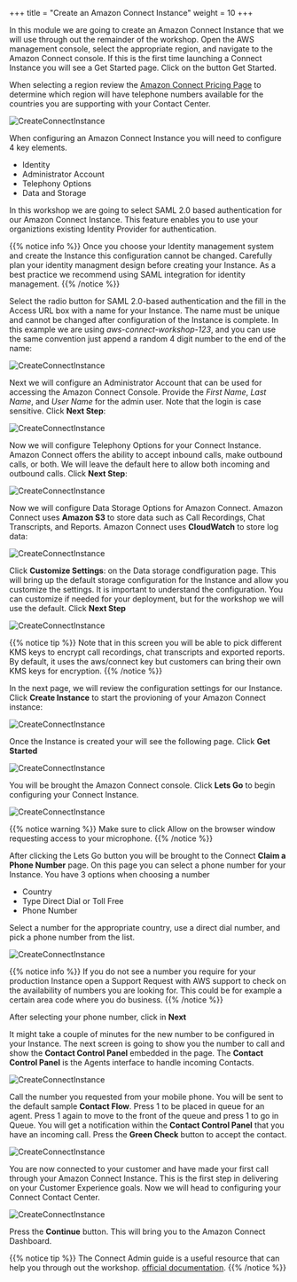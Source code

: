 +++
title = "Create an Amazon Connect Instance"
weight = 10
+++


In this module we are going to create an Amazon Connect Instance that we will use through out the remainder of the workshop. Open the AWS management console, select the appropriate region, and navigate to the Amazon Connect console. If this is the first time launching a Connect Instance you will see a Get Started page. Click on the button Get Started.

When selecting a region review the [Amazon Connect Pricing Page](https://aws.amazon.com/connect/pricing/) to determine which region will have telephone numbers available for the countries you are supporting with your Contact Center.

![CreateConnectInstance](/images/create-a-connect-instance/getting_started_with_connect.png)

When configuring an Amazon Connect Instance you will need to configure 4 key elements.

- Identity
- Administrator Account
- Telephony Options
- Data and Storage

In this workshop we are going to select SAML 2.0 based authentication for our Amazon Connect Instance. This feature enables you to use your organiztions existing Identity Provider for authentication. 

{{% notice info %}}
Once you choose your Identity management system and create the Instance this configuration cannot be changed. Carefully plan your identity managment design before creating your Instance. As a best practice we recommend using SAML integration for identity management.
{{% /notice %}}

Select the radio button for SAML 2.0-based authentication and the fill in the Access URL box with a name for your Instance. The name must be unique and cannot be changed after configuration of the Instance is complete. In this example we are using *aws-connect-workshop-123*, and you can use the same convention just append a random 4 digit number to the end of the name:

![CreateConnectInstance](/images/create-a-connect-instance/identity_management.png)


Next we will configure an Administrator Account that can be used for accessing the Amazon Connect Console. Provide the *First Name*, *Last Name*, and *User Name* for the admin user. Note that the login is case sensitive.
Click **Next Step**:

![CreateConnectInstance](/images/create-a-connect-instance/administrator.png)

Now we will configure Telephony Options for your Connect Instance. Amazon Connect offers the ability to accept inbound calls, make outbound calls, or both. We will leave the default here to allow both incoming and outbound calls. Click **Next Step**:

![CreateConnectInstance](/images/create-a-connect-instance/telephony_options.png)


Now we will configure Data Storage Options for Amazon Connect. Amazon Connect uses **Amazon S3** to store data such as Call Recordings, Chat Transcripts, and Reports. Amazon Connect uses **CloudWatch** to store log data:

![CreateConnectInstance](/images/create-a-connect-instance/data_storage.png)

Click **Customize Settings**: on the Data storage condfiguration page. This will bring up the default storage configuration for the Instance and allow you customize the settings. It is important to understand the configuration. You can customize if needed for your deployment, but for the workshop we will use the default. Click **Next Step**

![CreateConnectInstance](/images/create-a-connect-instance/data_storage_customization.png)

{{% notice tip %}}
Note that in this screen you will be able to pick different KMS keys to encrypt call recordings, chat transcripts and exported reports. By default, it uses the aws/connect key but customers can bring their own KMS keys for encryption. 
{{% /notice %}}

In the next page, we will review the configuration settings for our Instance. Click **Create Instance** to start the provioning of your Amazon Connect instance:

![CreateConnectInstance](/images/create-a-connect-instance/review_create_instance.png)

Once the Instance is created your will see the following page. Click **Get Started**

![CreateConnectInstance](/images/create-a-connect-instance/get_started.png)

You will be brought the Amazon Connect console. Click **Lets Go** to begin configuring your Connect Instance.

![CreateConnectInstance](/images/create-a-connect-instance/getting_started_with_connect.png)

{{% notice warning %}}
Make sure to click Allow on the browser window requesting access to your microphone.
{{% /notice %}}

After clicking the Lets Go button you will be brought to the Connect **Claim a Phone Number** page. On this page you can select a phone number for your Instance. You have 3 options when choosing a number

- Country
- Type Direct Dial or Toll Free
- Phone Number

Select a number for the appropriate country, use a direct dial number, and pick a phone number from the list.

![CreateConnectInstance](/images/create-a-connect-instance/claim_phone_number.png)

{{% notice info %}}
If you do not see a number you require for your production Instance open a Support Request with AWS support to check on the availability of numbers you are looking for. This could be for example a certain area code where you do business.
{{% /notice %}}

After selecting your phone number, click in **Next**

It might take a couple of minutes for the new number to be configured in your Instance. The next screen is going to show you the number to call and show the **Contact Control Panel** embedded in the page. The **Contact Control Panel** is the Agents interface to handle incoming Contacts. 

![CreateConnectInstance](/images/create-a-connect-instance/make_a_call.png)

Call the number you requested from your mobile phone. You will be sent to the default sample **Contact Flow**. Press 1 to be placed in queue for an agent. Press 1 again to move to the front of the queue and press 1 to go in Queue. You will get a notification within the **Contact Control Panel** that you have an incoming call. Press the **Green Check** button to accept the contact.

![CreateConnectInstance](/images/create-a-connect-instance/incoming_contact.png)

You are now connected to your customer and have made your first call through your Amazon Connect Instance. This is the first step in delivering on your Customer Experience goals. Now we will head to configuring your Connect Contact Center.

![CreateConnectInstance](/images/create-a-connect-instance/connected_call.png)

Press the **Continue** button. This will bring you to the Amazon Connect Dashboard.

{{% notice tip %}}
The Connect Admin guide is a useful resource that can help you through out the workshop. [official documentation](https://docs.aws.amazon.com/connect/latest/adminguide/amazon-connect-get-started.html).
{{% /notice %}}
